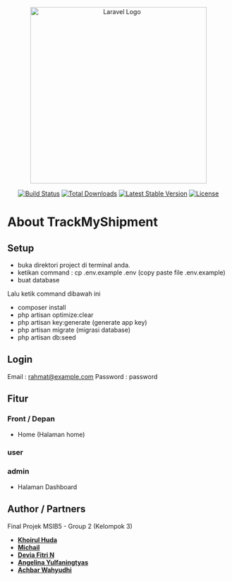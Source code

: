 <p align="center"><a href="https://laravel.com" target="_blank"><img src="https://raw.githubusercontent.com/laravel/art/master/logo-lockup/5%20SVG/2%20CMYK/1%20Full%20Color/laravel-logolockup-cmyk-red.svg" width="400" alt="Laravel Logo"></a></p>

<p align="center">
<a href="https://laravel.com/docs/10.x/testing"><img src="https://github.com/laravel/framework/workflows/tests/badge.svg" alt="Build Status"></a>
<a href="https://laravel.com/docs/10.x/installation"><img src="https://img.shields.io/packagist/dt/laravel/framework" alt="Total Downloads"></a>
<a href="https://laravel.com/docs/10.x/starter-kits#laravel-breeze"><img src="https://img.shields.io/packagist/v/laravel/framework" alt="Latest Stable Version"></a>
<a href="https://laravel.com/"><img src="https://img.shields.io/packagist/l/laravel/framework" alt="License"></a>
</p>

# About TrackMyShipment

## Setup
- buka direktori project di terminal anda.
- ketikan command : cp .env.example .env (copy paste file .env.example)
- buat database 

Lalu ketik command dibawah ini
- composer install
- php artisan optimize:clear 
- php artisan key:generate (generate app key)
- php artisan migrate (migrasi database)
- php artisan db:seed 

## Login
Email : rahmat@example.com
Password : password

## Fitur
### Front / Depan
- Home (Halaman home) 

### user

### admin
- Halaman Dashboard

## Author / Partners
Final Projek MSIB5 - Group 2 (Kelompok 3)

- **[Khoirul Huda](https://github.com/khoirulhuda07)**
- **[Michail](https://github.com/michailtjhang)**
- **[Devia Fitri N](https://github.com/deviafnopiani)**
- **[Angelina Yulfaningtyas](https://github.com/angelin00)**
- **[Achbar Wahyudhi](https://github.com/achbar2001)**
